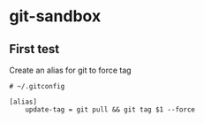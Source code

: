# git-sandbox

## First test

Create an alias for git to force tag

```
# ~/.gitconfig

[alias]
    update-tag = git pull && git tag $1 --force
```